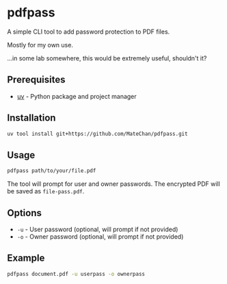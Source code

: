 # pdfpass

A simple CLI tool to add password protection to PDF files.

Mostly for my own use.

...in some lab somewhere, this would be extremely useful, shouldn't it?

## Prerequisites

- [uv](https://docs.astral.sh/uv/) - Python package and project manager

## Installation

```bash
uv tool install git+https://github.com/MateChan/pdfpass.git
```

## Usage

```bash
pdfpass path/to/your/file.pdf
```

The tool will prompt for user and owner passwords. The encrypted PDF will be saved as `file-pass.pdf`.

## Options

- `-u` - User password (optional, will prompt if not provided)
- `-o` - Owner password (optional, will prompt if not provided)

## Example

```bash
pdfpass document.pdf -u userpass -o ownerpass
```
